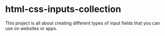 # html-css-inputs-collection
 This project is all about creating different types of input fields that you can use on websites or apps.
